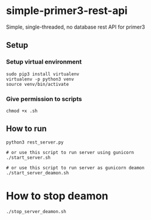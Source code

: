 # simple-primer3-rest-api
Simple, single-threaded, no database rest API for primer3

## Setup
### Setup virtual environment
```shell
sudo pip3 install virtualenv
virtualenv -p python3 venv
source venv/bin/activate
```
### Give permission to scripts
```shell
chmod +x .sh
```

## How to run
```shell
python3 rest_server.py

# or use this script to run server using gunicorn
./start_server.sh

# or use this script to run server as gunicorn deamon
./start_server_deamon.sh
```

# How to stop deamon
```shell
./stop_server_deamon.sh
```
